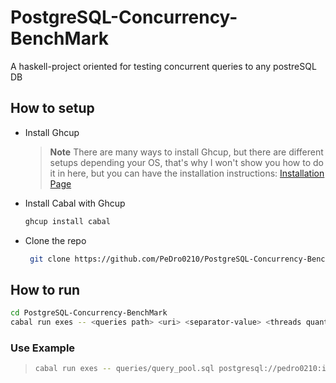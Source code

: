 # PostgreSQL-Concurrency-BenchMark

A haskell-project oriented for testing concurrent queries to any postreSQL DB

## How to setup

- Install Ghcup
   > **Note**
   > There are many ways to install Ghcup, but there are different setups depending your OS,
   > that's why I won't show you how to do it in here, but you can have the installation instructions:
   > [Installation Page](https://www.haskell.org/ghcup/install/)
>
- Install Cabal with Ghcup

   ```bash
   ghcup install cabal
   ```

- Clone the repo

  ```bash
   git clone https://github.com/PeDro0210/PostgreSQL-Concurrency-BenchMark.git
  ```

## How to run

```bash
cd PostgreSQL-Concurrency-BenchMark
cabal run exes -- <queries path> <uri> <separator-value> <threads quantity>
```

### Use Example

>``` bash
>cabal run exes -- queries/query_pool.sql postgresql://pedro0210:idunno_com@localhost:5432/db - 30
>```
